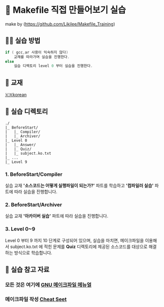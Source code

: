 # 🚀 Makefile 직접 만들어보기 실습
make by (https://github.com/Likilee/Makefile_Training)

## :man_astronaut: 실습 방법

```c
if ( gcc,ar 사용이 익숙하지 않다)
	교재를 따라가며 실습을 진행한다.
else
	실습 디렉토리 level 0 부터 실습을 진행한다.
```

## :blue_book: 교재

[:kr:korean](https://www.notion.so/Makefile-5515ac58527c481cb67f00d30a19a7f9)

## :file_folder: 실습 디렉토리

```
./
|_ BeforeStart/
|   |_ Compiler/
|   |_ Archiver/
|_ Level 0
|   |_ Answer/
|   |_ Quiz/
|   |_ subject.ko.txt
|_ ...
|_ Level 9
```

### 1. BeforeStart/Compiler

실습 교재 **'소스코드는 어떻게 실행파일이 되는가?'** 파트를 학습하고 **'컴파일러 실습'** 파트에 따라 실습을 진행합니다.

### 2. BeforeStart/Archiver

실습 교재 **'아카이버 실습'** 파트에 따라 실습을 진행합니다.

### 3. Level 0~9

Level 0 부터 9 까지 10 단계로 구성되어 있으며, 실습을 마치면, 메이크파일을 이용해서 subject.ko.txt 에 적힌 문제를 **Quiz** 디렉토리에 제공된 소스코드를 대상으로 해결하는 방식으로 학습합니다. 



## :speak_no_evil: 실습 참고 자료

### 모든 것은 여기에 [GNU 메이크파일 메뉴얼](https://www.gnu.org/software/make/manual/make.html)

### 메이크파일 작성 [Cheat Seet](https://www.notion.so/Makefile-2fc3afd6202340faacd07ad0a648d22a)

